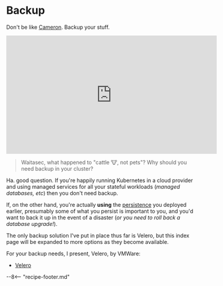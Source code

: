 # Backup

Don't be like [Cameron](http://haltandcatchfire.wikia.com/wiki/Cameron_Howe). Backup your stuff.

<!-- markdownlint-disable MD033 -->
<iframe width="560" height="315" src="https://www.youtube.com/embed/1UtFeMoqVHQ" frameborder="0" allow="accelerometer; autoplay; encrypted-media; gyroscope; picture-in-picture" allowfullscreen></iframe>

> Waitasec, what happened to "cattle :cow:, not pets"? Why should you need backup in your cluster?

Ha. good question. If you're happily running Kubernetes in a cloud provider and using managed services for all your stateful workloads (*managed databases, etc*) then you don't need backup.

If, on the other hand, you're actually **using** the [persistence](/kubernetes/persistence/) you deployed earlier, presumably some of what you persist is important to you, and you'd want to back it up in the event of a disaster (*or you need to roll back a database upgrade!*).

The only backup solution I've put in place thus far is Velero, but this index page will be expanded to more options as they become available.

For your backup needs, I present, Velero, by VMWare:

* [Velero](/kubernetes/backup/velero/)

--8<-- "recipe-footer.md"
